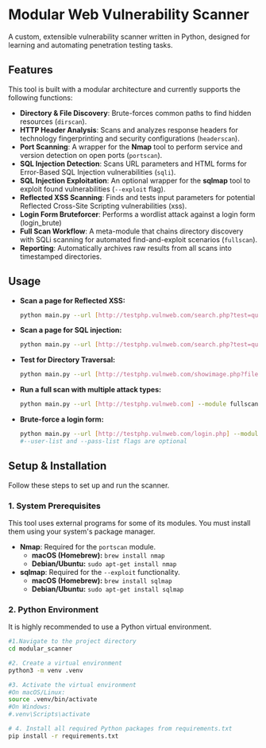 # Modular Web Vulnerability Scanner

A custom, extensible vulnerability scanner written in Python, designed for learning and automating penetration testing tasks.

## Features

This tool is built with a modular architecture and currently supports the following functions:

-   **Directory & File Discovery**: Brute-forces common paths to find hidden resources (`dirscan`).
-   **HTTP Header Analysis**: Scans and analyzes response headers for technology fingerprinting and security configurations (`headerscan`).
-   **Port Scanning**: A wrapper for the **Nmap** tool to perform service and version detection on open ports (`portscan`).
-   **SQL Injection Detection**: Scans URL parameters and HTML forms for Error-Based SQL Injection vulnerabilities (`sqli`).
-   **SQL Injection Exploitation**: An optional wrapper for the **sqlmap** tool to exploit found vulnerabilities (`--exploit` flag).
-   **Reflected XSS Scanning**: Finds and tests input parameters for potential Reflected Cross-Site Scripting vulnerabilities (xss).
-   **Login Form Bruteforcer**: Performs a wordlist attack against a login form (login_brute)
-   **Full Scan Workflow**: A meta-module that chains directory discovery with SQLi scanning for automated find-and-exploit scenarios (`fullscan`).
-   **Reporting**: Automatically archives raw results from all scans into timestamped directories.

## Usage

-   **Scan a page for Reflected XSS:**
    ```bash
    python main.py --url [http://testphp.vulnweb.com/search.php?test=query] --module xss
    ```
-   **Scan a page for SQL injection:**
    ```bash
    python main.py --url [http://testphp.vulnweb.com/search.php?test=query] --module sqli
    ```
-   **Test for Directory Traversal:**
    ```bash
    python main.py --url [http://testphp.vulnweb.com/showimage.php?file=cat.gif] --module traversal
    ```
-   **Run a full scan with multiple attack types:**
    ```bash
    python main.py --url [http://testphp.vulnweb.com] --module fullscan -w wordlists/test_wordlist.txt --attacks sqli,xss,traversal
    ```
-   **Brute-force a login form:**
    ```bash
    python main.py --url [http://testphp.vulnweb.com/login.php] --module login_brute --user-list wordlists/users.txt --pass-list wordlists/passwords.txt --user-param uname --pass-param pass --failure-string "Invalid password"
    #--user-list and --pass-list flags are optional
    ```


## Setup & Installation

Follow these steps to set up and run the scanner.

### 1. System Prerequisites

This tool uses external programs for some of its modules. You must install them using your system's package manager.

-   **Nmap**: Required for the `portscan` module.
    -   **macOS (Homebrew):** `brew install nmap`
    -   **Debian/Ubuntu:** `sudo apt-get install nmap`
-   **sqlmap**: Required for the `--exploit` functionality.
    -   **macOS (Homebrew):** `brew install sqlmap`
    -   **Debian/Ubuntu:** `sudo apt-get install sqlmap`

### 2. Python Environment

It is highly recommended to use a Python virtual environment.

```bash
#1.Navigate to the project directory
cd modular_scanner

#2. Create a virtual environment
python3 -m venv .venv

#3. Activate the virtual environment
#On macOS/Linux:
source .venv/bin/activate
#On Windows:
#.venv\Scripts\activate

# 4. Install all required Python packages from requirements.txt
pip install -r requirements.txt